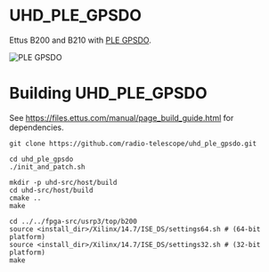 UHD_PLE_GPSDO
=============

Ettus B200 and B210 with [PLE GPSDO](http://www.pletronics.com/uploads/datasheets/gps-tcxo.pdf).

![PLE GPSDO](http://www.pletronics.com/uploads/datasheets/GPS_Sink_Module.jpg)

Building UHD_PLE_GPSDO
======================

See https://files.ettus.com/manual/page_build_guide.html for dependencies.

```shell
git clone https://github.com/radio-telescope/uhd_ple_gpsdo.git

cd uhd_ple_gpsdo
./init_and_patch.sh

mkdir -p uhd-src/host/build
cd uhd-src/host/build
cmake ..
make

cd ../../fpga-src/usrp3/top/b200
source <install_dir>/Xilinx/14.7/ISE_DS/settings64.sh # (64-bit platform)
source <install_dir>/Xilinx/14.7/ISE_DS/settings32.sh # (32-bit platform)
make
```
